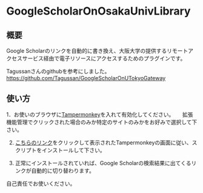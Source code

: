 # GoogleScholarOnOsakaUnivLibrary
## 概要
Google Scholarのリンクを自動的に書き換え、大阪大学の提供するリモートアクセスサービス経由で電子リソースにアクセスするためのプラグインです。

Tagussanさんのgithubを参考にしました。
https://github.com/Tagussan/GoogleScholarOnUTokyoGateway

## 使い方
1．お使いのブラウザに<a href="https://www.tampermonkey.net/" rel="nofollow">Tampermonkey</a>を入れて有効化してください。
　 拡張機能管理でクリックされた場合のみか特定のサイトのみかをお好みで選択して下さい。

2. <a href="https://raw.githubusercontent.com/obameyan/GoogleScholarOnOsakaUnivLibrary/master/remote_osaka_univ.user.js" rel="nofollow">こちらのリンク</a>をクリックして表示されたTampermonkeyの画面に従い、スクリプトをインストールして下さい。

3. 正常にインストールされていれば、Google Scholarの検索結果に出てくるリンクが自動的に切り替わります。

自己責任でお使いください。